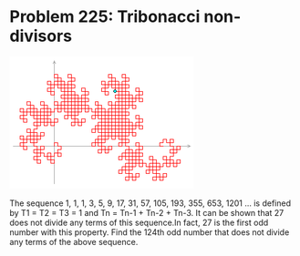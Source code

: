 # Problem 225: Tribonacci non-divisors

![problem](problem.gif)

The sequence 1, 1, 1, 3, 5, 9, 17, 31, 57, 105, 193, 355, 653, 1201 ...
is defined by T1 = T2 = T3 = 1 and Tn = Tn-1 + Tn-2 + Tn-3. It can be
shown that 27 does not divide any terms of this sequence.In fact, 27 is
the first odd number with this property. Find the 124th odd number that
does not divide any terms of the above sequence.